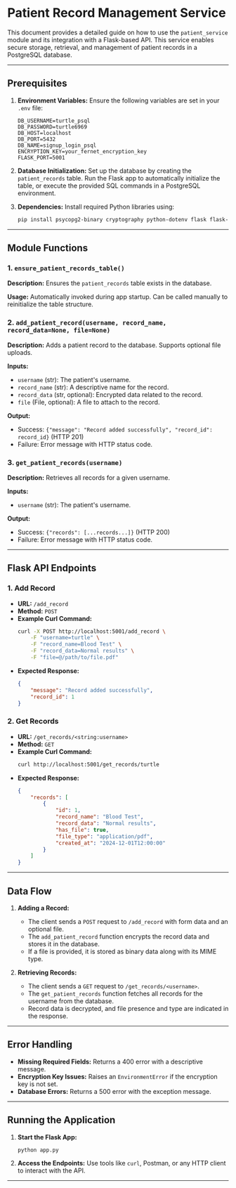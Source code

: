 # Patient Record Management Service

This document provides a detailed guide on how to use the `patient_service` module and its integration with a Flask-based API. This service enables secure storage, retrieval, and management of patient records in a PostgreSQL database.

---

## Prerequisites

1. **Environment Variables:** Ensure the following variables are set in your `.env` file:
    ```env
    DB_USERNAME=turtle_psql
    DB_PASSWORD=turtle6969
    DB_HOST=localhost
    DB_PORT=5432
    DB_NAME=signup_login_psql
    ENCRYPTION_KEY=your_fernet_encryption_key
    FLASK_PORT=5001
    ```

2. **Database Initialization:** Set up the database by creating the `patient_records` table. Run the Flask app to automatically initialize the table, or execute the provided SQL commands in a PostgreSQL environment.

3. **Dependencies:** Install required Python libraries using:
    ```bash
    pip install psycopg2-binary cryptography python-dotenv flask flask-cors
    ```

---

## Module Functions

### 1. `ensure_patient_records_table()`
**Description:** Ensures the `patient_records` table exists in the database.

**Usage:** Automatically invoked during app startup. Can be called manually to reinitialize the table structure.

### 2. `add_patient_record(username, record_name, record_data=None, file=None)`
**Description:** Adds a patient record to the database. Supports optional file uploads.

**Inputs:**
- `username` (str): The patient's username.
- `record_name` (str): A descriptive name for the record.
- `record_data` (str, optional): Encrypted data related to the record.
- `file` (File, optional): A file to attach to the record.

**Output:**
- Success: `{"message": "Record added successfully", "record_id": record_id}` (HTTP 201)
- Failure: Error message with HTTP status code.

### 3. `get_patient_records(username)`
**Description:** Retrieves all records for a given username.

**Inputs:**
- `username` (str): The patient's username.

**Output:**
- Success: `{"records": [...records...]}` (HTTP 200)
- Failure: Error message with HTTP status code.

---

## Flask API Endpoints

### 1. **Add Record**
- **URL:** `/add_record`
- **Method:** `POST`
- **Example Curl Command:**
    ```bash
    curl -X POST http://localhost:5001/add_record \
        -F "username=turtle" \
        -F "record_name=Blood Test" \
        -F "record_data=Normal results" \
        -F "file=@/path/to/file.pdf"
    ```
- **Expected Response:**
    ```json
    {
        "message": "Record added successfully",
        "record_id": 1
    }
    ```

### 2. **Get Records**
- **URL:** `/get_records/<string:username>`
- **Method:** `GET`
- **Example Curl Command:**
    ```bash
    curl http://localhost:5001/get_records/turtle
    ```
- **Expected Response:**
    ```json
    {
        "records": [
            {
                "id": 1,
                "record_name": "Blood Test",
                "record_data": "Normal results",
                "has_file": true,
                "file_type": "application/pdf",
                "created_at": "2024-12-01T12:00:00"
            }
        ]
    }
    ```

---

## Data Flow

1. **Adding a Record:**
    - The client sends a `POST` request to `/add_record` with form data and an optional file.
    - The `add_patient_record` function encrypts the record data and stores it in the database.
    - If a file is provided, it is stored as binary data along with its MIME type.

2. **Retrieving Records:**
    - The client sends a `GET` request to `/get_records/<username>`.
    - The `get_patient_records` function fetches all records for the username from the database.
    - Record data is decrypted, and file presence and type are indicated in the response.

---

## Error Handling

- **Missing Required Fields:** Returns a 400 error with a descriptive message.
- **Encryption Key Issues:** Raises an `EnvironmentError` if the encryption key is not set.
- **Database Errors:** Returns a 500 error with the exception message.

---

## Running the Application

1. **Start the Flask App:**
    ```bash
    python app.py
    ```
2. **Access the Endpoints:** Use tools like `curl`, Postman, or any HTTP client to interact with the API.

---


